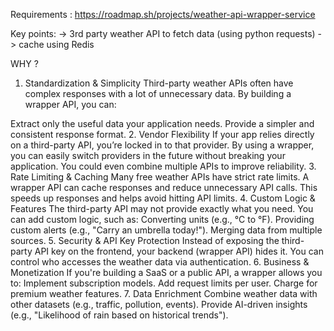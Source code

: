 Requirements : https://roadmap.sh/projects/weather-api-wrapper-service 

Key points: 
-> 3rd party weather API to fetch data (using python requests)
-> cache using Redis

WHY ?

1. Standardization & Simplicity
Third-party weather APIs often have complex responses with a lot of unnecessary data. By building a wrapper API, you can:

Extract only the useful data your application needs.
Provide a simpler and consistent response format.
2. Vendor Flexibility
If your app relies directly on a third-party API, you’re locked in to that provider.
By using a wrapper, you can easily switch providers in the future without breaking your application.
You could even combine multiple APIs to improve reliability.
3. Rate Limiting & Caching
Many free weather APIs have strict rate limits.
A wrapper API can cache responses and reduce unnecessary API calls.
This speeds up responses and helps avoid hitting API limits.
4. Custom Logic & Features
The third-party API may not provide exactly what you need.
You can add custom logic, such as:
Converting units (e.g., °C to °F).
Providing custom alerts (e.g., "Carry an umbrella today!").
Merging data from multiple sources.
5. Security & API Key Protection
Instead of exposing the third-party API key on the frontend, your backend (wrapper API) hides it.
You can control who accesses the weather data via authentication.
6. Business & Monetization
If you're building a SaaS or a public API, a wrapper allows you to:
Implement subscription models.
Add request limits per user.
Charge for premium weather features.
7. Data Enrichment
Combine weather data with other datasets (e.g., traffic, pollution, events).
Provide AI-driven insights (e.g., "Likelihood of rain based on historical trends").